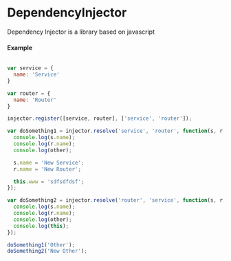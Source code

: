 # DependencyInjector
Dependency Injector is a library based on javascript

#### Example
```javascript

var service = {
  name: 'Service'
}

var router = {
  name: 'Router'
}

injector.register([service, router], ['service', 'router']);

var doSomething1 = injector.resolve('service', 'router', function(s, r, other) {
  console.log(s.name);
  console.log(r.name);
  console.log(other);

  s.name = 'New Service';
  r.name = 'New Router';

  this.www = 'sdfsdfdsf';
});

var doSomething2 = injector.resolve('router', 'service', function(s, r, other) {
  console.log(s.name);
  console.log(r.name);
  console.log(other);
  console.log(this);
});

doSomething1('Other');
doSomething2('New Other');
```
